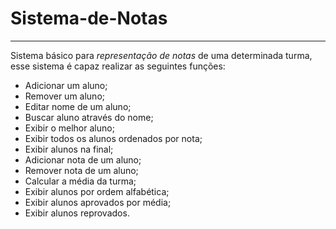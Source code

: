# Sistema-de-Notas
---

Sistema básico para *representação de notas* de uma determinada turma, esse sistema é capaz realizar as seguintes funções:

* Adicionar um aluno;
* Remover um aluno;
* Editar nome de um aluno;
* Buscar aluno através do nome;
* Exibir o melhor aluno;
* Exibir todos os alunos ordenados por nota;
* Exibir alunos na final;
* Adicionar nota de um aluno;
* Remover nota de um aluno;
* Calcular a média da turma;
* Exibir alunos por ordem alfabética;
* Exibir alunos aprovados por média;
* Exibir alunos reprovados.
